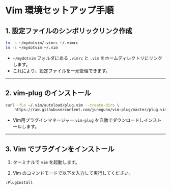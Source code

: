 # Vim 環境セットアップ手順

## 1. 設定ファイルのシンボリックリンク作成

```bash
ln -s ~/mydotvim/.vimrc ~/.vimrc
ln -s ~/mydotvim ~/.vim
````

* `~/mydotvim` フォルダにある `.vimrc` と `.vim` をホームディレクトリにリンクします。
* これにより、設定ファイルを一元管理できます。

---

## 2. vim-plug のインストール

```bash
curl -fLo ~/.vim/autoload/plug.vim --create-dirs \
    https://raw.githubusercontent.com/junegunn/vim-plug/master/plug.vim
```

* Vim用プラグインマネージャー `vim-plug` を自動でダウンロードしインストールします。

---

## 3. Vim でプラグインをインストール

1. ターミナルで `vim` を起動します。

2. Vim のコマンドモードで以下を入力して実行してください。

```vim
:PlugInstall
```
